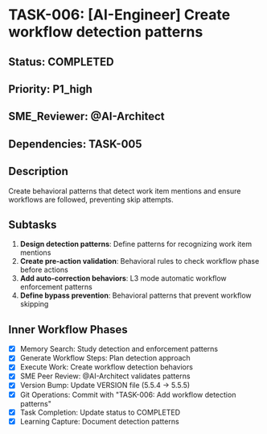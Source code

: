 # TASK-006: [AI-Engineer] Create workflow detection patterns

## Status: COMPLETED
## Priority: P1_high
## SME_Reviewer: @AI-Architect
## Dependencies: TASK-005

## Description
Create behavioral patterns that detect work item mentions and ensure workflows are followed, preventing skip attempts.

## Subtasks
1. **Design detection patterns**: Define patterns for recognizing work item mentions
2. **Create pre-action validation**: Behavioral rules to check workflow phase before actions
3. **Add auto-correction behaviors**: L3 mode automatic workflow enforcement patterns
4. **Define bypass prevention**: Behavioral patterns that prevent workflow skipping

## Inner Workflow Phases
- [x] Memory Search: Study detection and enforcement patterns
- [x] Generate Workflow Steps: Plan detection approach
- [x] Execute Work: Create workflow detection behaviors
- [x] SME Peer Review: @AI-Architect validates patterns
- [x] Version Bump: Update VERSION file (5.5.4 → 5.5.5)
- [x] Git Operations: Commit with "TASK-006: Add workflow detection patterns"
- [x] Task Completion: Update status to COMPLETED
- [x] Learning Capture: Document detection patterns